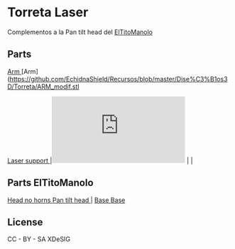 # Torreta Laser
Complementos a la Pan tilt head del [ElTitoManolo](https://www.thingiverse.com/eltitomanolo/about)
## Parts
[Arm ](https://github.com/EchidnaShield/Recursos/blob/master/Dise%C3%B1os3D/Torreta/ARM_modif.png) [Arm](https://github.com/EchidnaShield/Recursos/blob/master/Dise%C3%B1os3D/Torreta/ARM_modif.stl 

[Laser support ](https://github.com/EchidnaShield/Recursos/blob/master/Dise%C3%B1os3D/Torreta/Soporte_Laser.png)|![Laser support](https://github.com/EchidnaShield/Recursos/blob/master/Dise%C3%B1os3D/Torreta/Soporte_Laser.stl) |   |

## Parts ElTitoManolo
[Head no horns ](https://cdn.thingiverse.com/renders/51/e7/60/07/ae/29391a27f9b05fa47fbc0e25358246d3_thumb_medium.jpg) [Pan tilt head ](https://cdn.thingiverse.com/assets/4d/60/2e/2a/52/head_no_horns.stl) |
[Base ](https://cdn.thingiverse.com/renders/12/fe/68/56/58/57f312213586f4db5ce062b65d8a6737_thumb_medium.jpg) [Base ](https://cdn.thingiverse.com/assets/6c/db/6c/a0/f1/base.stl)

## License
CC - BY - SA
XDeSIG
